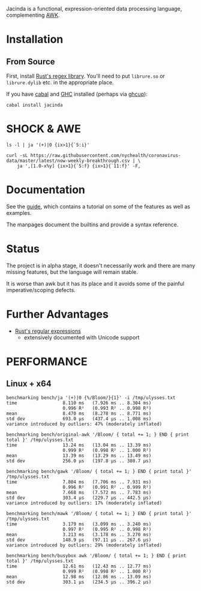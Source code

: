 Jacinda is a functional, expression-oriented data processing language,
complementing [AWK](http://www.awklang.org).

# Installation

## From Source

First, install [Rust's regex library](https://github.com/rust-lang/regex/tree/master/regex-capi#c-api-for-rusts-regex-engine). You'll need to put `librure.so` or `librure.dylib` etc. in the appropriate place.

If you have [cabal](https://www.haskell.org/cabal/) and [GHC](https://www.haskell.org/ghc/) installed (perhaps via [ghcup](https://www.haskell.org/ghcup/)):

```
cabal install jacinda
```

# SHOCK & AWE

```
ls -l | ja '(+)|0 {ix>1}{`5:i}'
```

```
curl -sL https://raw.githubusercontent.com/nychealth/coronavirus-data/master/latest/now-weekly-breakthrough.csv | \
    ja ',[1.0-x%y] {ix>1}{`5:f} {ix>1}{`11:f}' -F,
```

# Documentation

See the [guide](https://vmchale.github.io/jacinda/), which contains a tutorial
on some of the features as well as examples.

The manpages document the builtins and provide a syntax reference.

# Status

The project is in alpha stage, it doesn't necessarily work and there are many
missing features, but the language will remain stable.

It is worse than awk but it has its place and it avoids some of the painful
imperative/scoping defects.

# Further Advantages

  * [Rust's regular expressions](https://docs.rs/regex/)
    - extensively documented with Unicode support

# PERFORMANCE

## Linux + x64

```
benchmarking bench/ja '(+)|0 {%/Bloom/}{1}' -i /tmp/ulysses.txt
time                 8.110 ms   (7.926 ms .. 8.304 ms)
                     0.996 R²   (0.993 R² .. 0.998 R²)
mean                 8.470 ms   (8.278 ms .. 8.771 ms)
std dev              693.0 μs   (437.4 μs .. 1.008 ms)
variance introduced by outliers: 47% (moderately inflated)

benchmarking bench/original-awk '/Bloom/ { total += 1; } END { print total }' /tmp/ulysses.txt
time                 13.24 ms   (13.04 ms .. 13.39 ms)
                     0.999 R²   (0.998 R² .. 1.000 R²)
mean                 13.39 ms   (13.29 ms .. 13.49 ms)
std dev              256.0 μs   (197.8 μs .. 380.7 μs)

benchmarking bench/gawk '/Bloom/ { total += 1; } END { print total }' /tmp/ulysses.txt
time                 7.804 ms   (7.706 ms .. 7.931 ms)
                     0.996 R²   (0.991 R² .. 0.999 R²)
mean                 7.668 ms   (7.572 ms .. 7.783 ms)
std dev              303.4 μs   (229.7 μs .. 442.5 μs)
variance introduced by outliers: 17% (moderately inflated)

benchmarking bench/mawk '/Bloom/ { total += 1; } END { print total }' /tmp/ulysses.txt
time                 3.179 ms   (3.099 ms .. 3.240 ms)
                     0.997 R²   (0.995 R² .. 0.998 R²)
mean                 3.213 ms   (3.178 ms .. 3.270 ms)
std dev              148.9 μs   (97.11 μs .. 267.6 μs)
variance introduced by outliers: 29% (moderately inflated)

benchmarking bench/busybox awk '/Bloom/ { total += 1; } END { print total }' /tmp/ulysses.txt
time                 12.61 ms   (12.43 ms .. 12.77 ms)
                     0.999 R²   (0.998 R² .. 1.000 R²)
mean                 12.98 ms   (12.86 ms .. 13.09 ms)
std dev              303.1 μs   (234.5 μs .. 396.2 μs)
```
